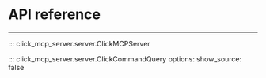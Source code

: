 # API reference

-----

::: click_mcp_server.server.ClickMCPServer

::: click_mcp_server.server.ClickCommandQuery
    options:
      show_source: false
